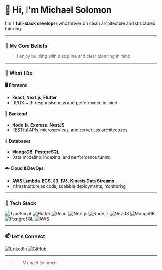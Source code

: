 # 👋 Hi, I'm Michael Solomon

I'm a **full-stack developer** who thrives on clean architecture and structured thinking.

---

### 🧠 My Core Beliefs
> I enjoy building with discipline and clear planning in mind.

---

### 💼 What I Do

#### 🖥️ Frontend
- **React**, **Next.js**, **Flutter**
- UI/UX with responsiveness and performance in mind

#### 🧠 Backend
- **Node.js**, **Express**, **NestJS**
- RESTful APIs, microservices, and serverless architectures

#### 💾 Databases
- **MongoDB**, **PostgreSQL**
- Data modeling, indexing, and performance tuning

#### ☁️ Cloud & DevOps
- **AWS Lambda**, **ECS**, **S3**, **IVS**, **Kinesis Data Streams**
- Infrastructure as code, scalable deployments, monitoring

---

### 🧰 Tech Stack
![TypeScript](https://img.shields.io/badge/-TypeScript-3178c6?style=flat-square&logo=typescript)
![Flutter](https://img.shields.io/badge/-Flutter-02569B?style=flat-square&logo=flutter)
![React](https://img.shields.io/badge/-React-61DAFB?style=flat-square&logo=react)
![Next.js](https://img.shields.io/badge/-Next.js-000?style=flat-square&logo=next.js)
![Node.js](https://img.shields.io/badge/-Node.js-339933?style=flat-square&logo=node.js)
![NestJS](https://img.shields.io/badge/-NestJS-e0234e?style=flat-square&logo=nestjs)
![MongoDB](https://img.shields.io/badge/-MongoDB-47A248?style=flat-square&logo=mongodb)
![PostgreSQL](https://img.shields.io/badge/-PostgreSQL-336791?style=flat-square&logo=postgresql)
![AWS](https://img.shields.io/badge/-AWS-232F3E?style=flat-square&logo=amazonaws)

---

### 📫 Let's Connect
[![LinkedIn](https://img.shields.io/badge/-LinkedIn-0077B5?style=flat-square&logo=linkedin&logoColor=white)](https://www.linkedin.com/in/michaelskeffa)
[![GitHub](https://img.shields.io/badge/-GitHub-181717?style=flat-square&logo=github)](https://github.com/michael-solomon-keffa)

---

> — Michael Solomon
